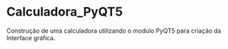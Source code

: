 # Calculadora_PyQT5
Construção de uma calculadora utilizando o modulo PyQT5 para criação da Interface gráfica.
